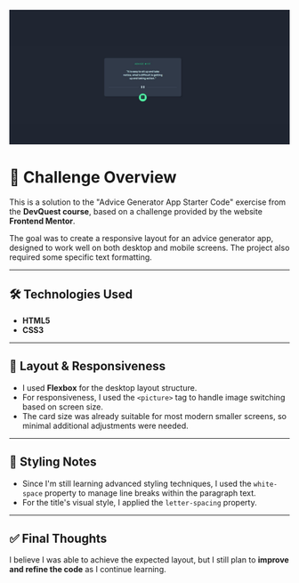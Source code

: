 ![Design preview](./src/images/print.jpg)

# 🎯 Challenge Overview

This is a solution to the "Advice Generator App Starter Code" exercise from the **DevQuest course**, based on a challenge provided by the website **Frontend Mentor**.

The goal was to create a responsive layout for an advice generator app, designed to work well on both desktop and mobile screens. The project also required some specific text formatting.

---

## 🛠️ Technologies Used

- **HTML5**
- **CSS3**

---

## 🧱 Layout & Responsiveness

- I used **Flexbox** for the desktop layout structure.
- For responsiveness, I used the `<picture>` tag to handle image switching based on screen size.
- The card size was already suitable for most modern smaller screens, so minimal additional adjustments were needed.

---

## 🎨 Styling Notes

- Since I'm still learning advanced styling techniques, I used the `white-space` property to manage line breaks within the paragraph text.
- For the title's visual style, I applied the `letter-spacing` property.

---

## ✅ Final Thoughts

I believe I was able to achieve the expected layout, but I still plan to **improve and refine the code** as I continue learning.
